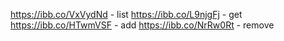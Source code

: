 https://ibb.co/VxVydNd - list
https://ibb.co/L9njgFj - get
https://ibb.co/HTwmVSF - add
https://ibb.co/NrRw0Rt - remove
